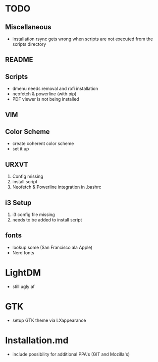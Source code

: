 # TODO

## Miscellaneous

* installation rsync gets wrong when scripts are not executed from the scripts directory

## README

## Scripts

* dmenu needs removal and rofi installation
* neofetch & powerline (with pip)
* PDF viewer is not being installed

## VIM

## Color Scheme

* create coherent color scheme
* set it up

## URXVT

1. Config missing
2. install script
3. Neofetch & Powerline integration in .bashrc

## i3 Setup

1. i3 config file missing
2. needs to be added to install script

## fonts

* lookup some (San Francisco ala Apple)
* Nerd fonts

# LightDM

* still ugly af

# GTK

* setup GTK theme via LXappearance

# Installation.md

* include possibility for additional PPA's (GIT and Mozilla's)
